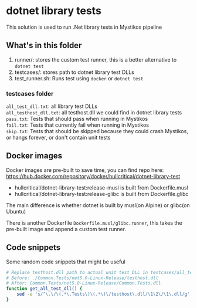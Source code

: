 # dotnet library tests

This solution is used to run .Net library tests in Mystikos pipeline

## What's in this folder
1. runner/: stores the custom test runner, this is a better alternative to `dotnet test`
2. testcases/: stores path to dotnet library test DLLs
3. test_runner.sh: Runs test using `docker` or `dotnet test`

### testcases folder

`all_test_dll.txt`: all library test DLLs  
`all_testhost_dll.txt`: all testhost.dll we could find in dotnet library tests  
`pass.txt`: Tests that should pass when running in Mystikos  
`fail.txt`: Tests that currently fail when running in Mystikos  
`skip.txt`: Tests that should be skipped because they could crash Mystikos, or hangs forever, or don't contain unit tests  

## Docker images

Docker images are pre-built to save time, you can find repo here: https://hub.docker.com/repository/docker/hullcritical/dotnet-library-test

* hullcritical/dotnet-library-test:release-musl is built from Dockerfile.musl
* hullcritical/dotnet-library-test:release-glibc is built from Dockerfile.glibc

The main difference is whether dotnet is built by musl(on Alpine) or glibc(on Ubuntu)

There is another Dockerfile `Dockerfile.musl/glibc.runner`, this takes the pre-built image and append a custom test runner.

## Code snippets

Some random code snippets that might be useful

```bash
# Replace testhost.dll path to actual unit test DLL in testcases/all_testhost_dll.txt
# Before: ./Common.Tests/net5.0-Linux-Release/testhost.dll
# After: Common.Tests/net5.0-Linux-Release/Common.Tests.dll
function get_all_test_dll() {
    sed -e 's/^\.\/\(.*\.Tests\)\(.*\)\/testhost\.dll/\1\2\/\1\.dll/g' all_testhost_dll.txt 
}
```